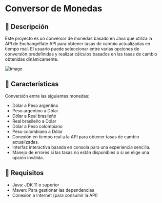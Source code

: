 <h1> Conversor de Monedas </h1>

## 🚀 Descripción

Este proyecto es un conversor de monedas basado en Java que utiliza la API de ExchangeRate API para obtener tasas de cambio actualizadas en tiempo real. El usuario puede seleccionar entre varias opciones de conversión predefinidas y realizar cálculos basados en las tasas de cambio obtenidas dinámicamente.

![image](https://github.com/user-attachments/assets/0b89dbfc-e8eb-45f5-863a-a6ff5dcb9608)


## 🚀 Características

Conversión entre las siguientes monedas: 

- Dólar a Peso argentino 
- Peso argentino a Dólar 
- Dólar a Real brasileño 
- Real brasileño a Dólar 
- Dólar a Peso colombiano 
- Peso colombiano a Dólar 
- Conexión en tiempo real a la API para obtener tasas de cambio actualizadas. 
- Interfaz interactiva basada en consola para una experiencia sencilla. 
- Manejo de errores si las tasas no están disponibles o si se elige una opción inválida. 

## 🚀 Requisitos

- Java: JDK 11 o superior
- Maven: Para gestionar las dependencias
- Conexión a Internet (para consumir la API)
